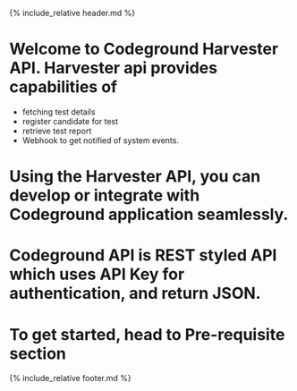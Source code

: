 {% include_relative header.md %}

# Welcome to Codeground Harvester API. Harvester api provides capabilities of 

* fetching test details
* register candidate for test 
* retrieve test report
* Webhook to get notified of system events.

# Using the  Harvester API, you can develop or integrate with Codeground application seamlessly.

# Codeground API is REST styled API which uses API Key for authentication, and return JSON.

# To get started, head to Pre-requisite section


{% include_relative footer.md %}
